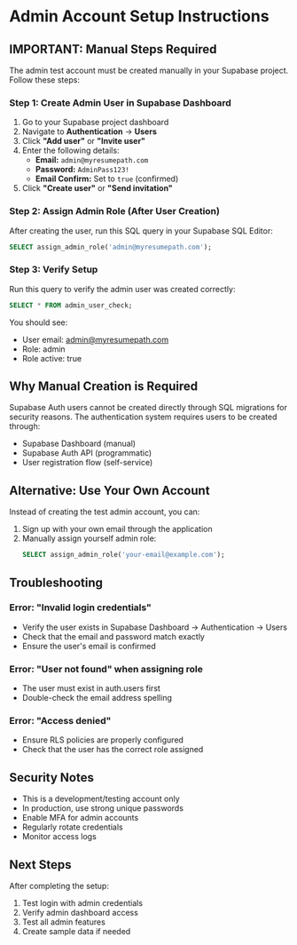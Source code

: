 # Admin Account Setup Instructions

## IMPORTANT: Manual Steps Required

The admin test account must be created manually in your Supabase project. Follow these steps:

### Step 1: Create Admin User in Supabase Dashboard

1. Go to your Supabase project dashboard
2. Navigate to **Authentication** → **Users**
3. Click **"Add user"** or **"Invite user"**
4. Enter the following details:
   - **Email:** `admin@myresumepath.com`
   - **Password:** `AdminPass123!`
   - **Email Confirm:** Set to `true` (confirmed)
5. Click **"Create user"** or **"Send invitation"**

### Step 2: Assign Admin Role (After User Creation)

After creating the user, run this SQL query in your Supabase SQL Editor:

```sql
SELECT assign_admin_role('admin@myresumepath.com');
```

### Step 3: Verify Setup

Run this query to verify the admin user was created correctly:

```sql
SELECT * FROM admin_user_check;
```

You should see:
- User email: admin@myresumepath.com
- Role: admin
- Role active: true

## Why Manual Creation is Required

Supabase Auth users cannot be created directly through SQL migrations for security reasons. The authentication system requires users to be created through:
- Supabase Dashboard (manual)
- Supabase Auth API (programmatic)
- User registration flow (self-service)

## Alternative: Use Your Own Account

Instead of creating the test admin account, you can:

1. Sign up with your own email through the application
2. Manually assign yourself admin role:
   ```sql
   SELECT assign_admin_role('your-email@example.com');
   ```

## Troubleshooting

### Error: "Invalid login credentials"
- Verify the user exists in Supabase Dashboard → Authentication → Users
- Check that the email and password match exactly
- Ensure the user's email is confirmed

### Error: "User not found" when assigning role
- The user must exist in auth.users first
- Double-check the email address spelling

### Error: "Access denied"
- Ensure RLS policies are properly configured
- Check that the user has the correct role assigned

## Security Notes

- This is a development/testing account only
- In production, use strong unique passwords
- Enable MFA for admin accounts
- Regularly rotate credentials
- Monitor access logs

## Next Steps

After completing the setup:
1. Test login with admin credentials
2. Verify admin dashboard access
3. Test all admin features
4. Create sample data if needed